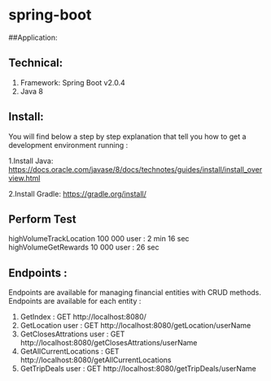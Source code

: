 # spring-boot

##Application:

## Technical:
1. Framework: Spring Boot v2.0.4
2. Java 8

## Install:
You will find below a step by step explanation that tell you how to get a development environment running :

1.Install Java: https://docs.oracle.com/javase/8/docs/technotes/guides/install/install_overview.html

2.Install Gradle: https://gradle.org/install/

## Perform Test
highVolumeTrackLocation 100 000 user : 2 min 16 sec
highVolumeGetRewards 10 000 user : 26 sec 

## Endpoints :

Endpoints are available for managing financial entities with CRUD methods. Endpoints are available for each entity :
1. GetIndex : GET http://localhost:8080/
2. GetLocation user : GET http://localhost:8080/getLocation/userName
3. GetClosesAttrations user : GET http://localhost:8080/getClosesAttrations/userName
4. GetAllCurrentLocations : GET http://localhost:8080/getAllCurrentLocations
5. GetTripDeals user : GET http://localhost:8080/getTripDeals/userName